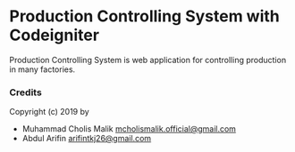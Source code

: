 # Production Controlling System with Codeigniter
Production Controlling System is web application for controlling production in many factories.

### Credits
Copyright (c) 2019 by 
- Muhammad Cholis Malik <mcholismalik.official@gmail.com>
- Abdul Arifin <arifintkj26@gmail.com>
